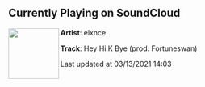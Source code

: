 ## Currently Playing on SoundCloud

[<img align="left" width="100" src="https://i1.sndcdn.com/artworks-yfnwNsMzyRiFZy1Z-EF173w-t500x500.jpg">](https://soundcloud.com/prodelxnce/heyhikbye)

**Artist**: elxnce 

**Track**: Hey Hi K Bye (prod. Fortuneswan)

Last updated at 03/13/2021 14:03

